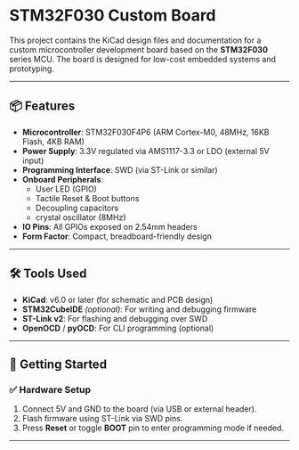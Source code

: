 # STM32F030 Custom Board

This project contains the KiCad design files and documentation for a custom microcontroller development board based on the **STM32F030** series MCU. The board is designed for low-cost embedded systems and prototyping.


---

## 📦 Features

- **Microcontroller**: STM32F030F4P6 (ARM Cortex-M0, 48MHz, 16KB Flash, 4KB RAM)
- **Power Supply**: 3.3V regulated via AMS1117-3.3 or LDO (external 5V input)
- **Programming Interface**: SWD (via ST-Link or similar)
- **Onboard Peripherals**:
  - User LED (GPIO)
  - Tactile Reset & Boot buttons
  - Decoupling capacitors
  - crystal oscillator (8MHz)
- **IO Pins**: All GPIOs exposed on 2.54mm headers
- **Form Factor**: Compact, breadboard-friendly design

---
## 🛠️ Tools Used

- **KiCad**: v6.0 or later (for schematic and PCB design)
- **STM32CubeIDE** *(optional)*: For writing and debugging firmware
- **ST-Link v2**: For flashing and debugging over SWD
- **OpenOCD** / **pyOCD**: For CLI programming (optional)

---

## 🔧 Getting Started

### ✅ Hardware Setup

1. Connect 5V and GND to the board (via USB or external header).
2. Flash firmware using ST-Link via SWD pins.
3. Press **Reset** or toggle **BOOT** pin to enter programming mode if needed.

---
